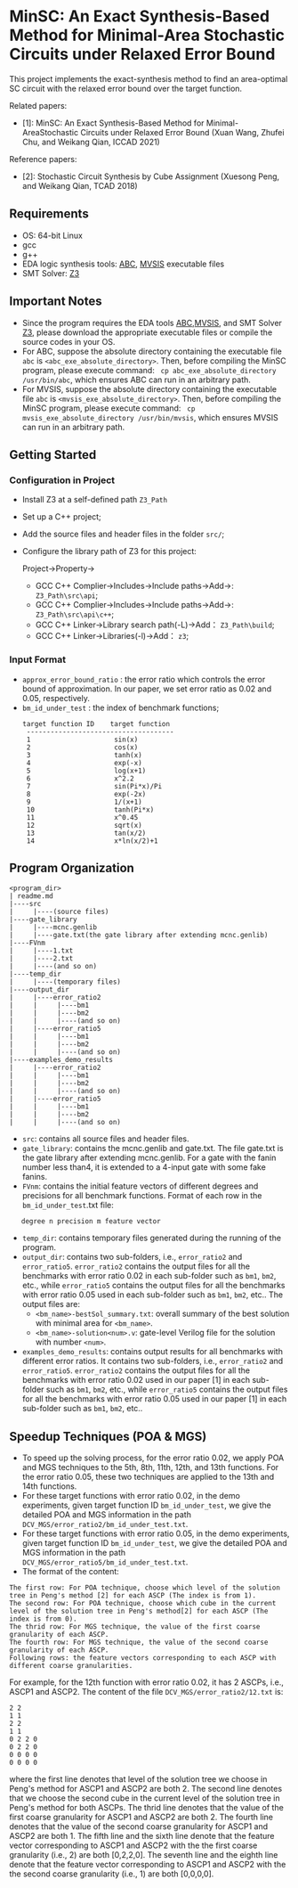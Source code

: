 # MinSC: An Exact Synthesis-Based Method for Minimal-Area Stochastic Circuits under Relaxed Error Bound

This project implements the exact-synthesis method to find an area-optimal SC circuit with the relaxed error bound over the target function.

Related papers:
- [1]: MinSC: An Exact Synthesis-Based Method for Minimal-AreaStochastic Circuits under Relaxed Error Bound (Xuan Wang, Zhufei Chu, and Weikang Qian, ICCAD 2021)

Reference papers:
- [2]: Stochastic Circuit Synthesis by Cube Assignment (Xuesong Peng, and Weikang Qian, TCAD 2018)

## Requirements

- OS: 64-bit Linux
- gcc
- g++
- EDA logic synthesis tools: [ABC](http://people.eecs.berkeley.edu/~alanmi/abc/), [MVSIS](https://github.com/sterin/mvsis) executable files
- SMT Solver: [Z3](https://github.com/Z3Prover/z3)

## Important Notes

- Since the program requires the EDA tools [ABC](http://people.eecs.berkeley.edu/~alanmi/abc/),[MVSIS](https://ptolemy.berkeley.edu/projects/embedded/mvsis/), and SMT Solver [Z3](https://github.com/Z3Prover/z3), please download the appropriate executable files or compile the source codes in your OS. 
 - For ABC, suppose the absolute directory containing the executable file `abc` is `<abc_exe_absolute_directory>`. Then, before compiling the MinSC program, please execute command: ` cp abc_exe_absolute_directory /usr/bin/abc`, which ensures ABC can run in an arbitrary path.
 - For MVSIS, suppose the absolute directory containing the executable file `abc` is `<mvsis_exe_absolute_directory>`. Then, before compiling the MinSC program, please execute command: ` cp mvsis_exe_absolute_directory /usr/bin/mvsis`, which ensures MVSIS can run in an arbitrary path.
  
## Getting Started
### Configuration in Project
- Install Z3 at a self-defined path `Z3_Path`
- Set up a C++ project;
- Add the source files and header files in the folder `src/`;
- Configure the library path of Z3 for this project:

  Project->Property->
  - GCC C++ Complier->Includes->Include paths->Add->: `Z3_Path\src\api`;
  - GCC C++ Complier->Includes->Include paths->Add->: `Z3_Path\src\api\c++`;
  - GCC C++ Linker->Library search path(-L)->Add： `Z3_Path\build`;
  - GCC C++ Linker->Libraries(-l)->Add： `z3`;

### Input Format
- `approx_error_bound_ratio` : the error ratio which controls the error bound of approximation. In our paper, we set error ratio as 0.02 and 0.05, respectively.
- `bm_id_under_test` : the index of benchmark functions;
   ```
   target function ID    target function
    -------------------------------------
    1                     sin(x)
    2                     cos(x)
    3                     tanh(x)
    4                     exp(-x)
    5                     log(x+1)
    6                     x^2.2
    7                     sin(Pi*x)/Pi
    8                     exp(-2x)
    9                     1/(x+1)
    10                    tanh(Pi*x)
    11                    x^0.45
    12                    sqrt(x)
    13                    tan(x/2)
    14                    x*ln(x/2)+1
   ```
   
## Program Organization

```
<program_dir>
| readme.md
|----src
|     |----(source files)
|----gate_library
|     |----mcnc.genlib
|     |----gate.txt(the gate library after extending mcnc.genlib)
|----FVnm
|     |----1.txt
|     |----2.txt
|     |----(and so on)
|----temp_dir
|     |----(temporary files)
|----output_dir
|     |----error_ratio2
|     |     |----bm1
|     |     |----bm2
|     |     |----(and so on)
|     |----error_ratio5
|     |     |----bm1
|     |     |----bm2
|     |     |----(and so on)
|----examples_demo_results
|     |----error_ratio2
|     |     |----bm1
|     |     |----bm2
|     |     |----(and so on)
|     |----error_ratio5
|     |     |----bm1
|     |     |----bm2
|     |     |----(and so on)
```

- `src`: contains all source files and header files.
- `gate_library`: contains the mcnc.genlib and gate.txt. The file gate.txt is the gate library after extending mcnc.genlib. For a gate with the fanin number less than4, it is extended to a 4-input gate with some fake fanins.
- `FVnm`: contains the initial feature vectors of different degrees and precisions for all benchmark functions.
   Format of each row in the `bm_id_under_test`.txt file:
```
   degree n precision m feature vector
```
- `temp_dir`: contains temporary files generated during the running of the program.
- `output_dir`: contains two sub-folders, i.e., `error_ratio2` and `error_ratio5`. `error_ratio2` contains the output files for all the benchmarks with error ratio 0.02 in each sub-folder such as `bm1`, `bm2`, etc., while `error_ratio5` contains the output files for all the benchmarks with error ratio 0.05 used in each sub-folder such as `bm1`, `bm2`, etc..
  The output files are:
  - `<bm_name>-bestSol_summary.txt`: overall summary of the best solution with minimal area for `<bm_name>`.
  - `<bm_name>-solution<num>.v`: gate-level Verilog file for the solution with number `<num>`.
- `examples_demo_results`: contains output results for all benchmarks with different error ratios. It contains two sub-folders, i.e., `error_ratio2` and `error_ratio5`. `error_ratio2` contains the output files for all the benchmarks with error ratio 0.02 used in our paper [1] in each sub-folder such as `bm1`, `bm2`, etc., while `error_ratio5` contains the output files for all the benchmarks with error ratio 0.05 used in our paper [1] in each sub-folder such as `bm1`, `bm2`, etc..

## Speedup Techniques (POA & MGS)
- To speed up the solving process, for the error ratio 0.02, we apply POA and MGS techniques to the 5th, 8th, 11th, 12th, and 13th functions.  For the error ratio   0.05, these two techniques are applied to the 13th and 14th functions.
- For these target functions with error ratio 0.02, in the demo experiments, given target function ID `bm_id_under_test`, we give the detailed POA and MGS information in the path `DCV_MGS/error_ratio2/bm_id_under_test.txt`.
- For these target functions with error ratio 0.05, in the demo experiments, given target function ID `bm_id_under_test`, we give the detailed POA and MGS information in the path `DCV_MGS/error_ratio5/bm_id_under_test.txt`.
- The format of the content:
```
The first row: For POA technique, choose which level of the solution tree in Peng's method [2] for each ASCP (The index is from 1).
The second row: For POA technique, choose which cube in the current level of the solution tree in Peng's method[2] for each ASCP (The index is from 0).
The thrid row: For MGS technique, the value of the first coarse granularity of each ASCP.
The fourth row: For MGS technique, the value of the second coarse granularity of each ASCP.
Following rows: the feature vectors corresponding to each ASCP with different coarse granularities.
```
For example, for the 12th function with error ratio 0.02, it has 2 ASCPs, i.e., ASCP1 and ASCP2. The content of the file `DCV_MGS/error_ratio2/12.txt` is:
```
2 2
1 1
2 2
1 1
0 2 2 0
0 2 2 0
0 0 0 0
0 0 0 0
```
where the first line denotes that level of the solution tree we choose in Peng's method for ASCP1 and ASCP2 are both 2. The second line denotes that we choose the second cube in the current level of the solution tree in Peng's method for both ASCPs. The thrid line denotes that the value of the first coarse granularity for ASCP1 and ASCP2 are both 2. The fourth line denotes that the value of the second coarse granularity for ASCP1 and ASCP2 are both 1. The fifth line and the sixth line denote that the feature vector corresponding to ASCP1 and ASCP2 with the the first coarse granularity (i.e., 2) are both \[0,2,2,0\]. The seventh line and the eighth line denote that the feature vector corresponding to ASCP1 and ASCP2 with the the second coarse granularity (i.e., 1) are both \[0,0,0,0\].
